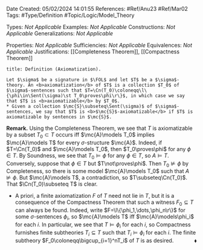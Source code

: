 <div class="topSpace"></div>

Date Created: 05/02/2024 14:01:55
References: #Ref/Anu23 #Ref/Mar02
Tags: #Type/Definition #Topic/Logic/Model_Theory

Types: <i>Not Applicable</i>
Examples: <i>Not Applicable</i>
Constructions: <i>Not Applicable</i>
Generalizations: <i>Not Applicable</i>

Properties: <i>Not Applicable</i>
Sufficiencies: <i>Not Applicable</i>
Equivalences: <i>Not Applicable</i>
Justifications: [[Completeness Theorem]], [[Compactness Theorem]]

``` ad-Definition
title: Definition (Axiomatization).

Let $\sigma$ be a signature in $\FOL$ and let $T$ be a $\sigma$-theory. An <b>axiomatization</b> of $T$ is a collection $T_0$ of $\sigma$-sentences such that $T=\Cn(T_0)\coloneqq\l\{\phi\in\Sent(\sigma)\st T_0\proves\phi\r\}$, in which case we say that $T$ is <b>axiomatizable</b> by $T_0$.
* Given a collection $\mc{S}\subseteq\Sent(\sigma)$ of $\sigma$-sentences, we say that $T$ is <b>$\mc{S}$-axiomatizable</b> if $T$ is axiomatizable by sentences in $\mc{S}$.

```

<b>Remark.</b> Using the Completeness Theorem, we see that $T$ is axiomatizable by a subset $T_0\subset T$ occurs iff $\mc{A}\models T_0$ implies $\mc{A}\models T$ for every $\sigma$-structure $\mc{A}$. Indeed, if $T=\Cn(T_0)$ and $\mc{A}\models T_0$, then $T_0\proves\phi$ for any $\phi\in T$. By Soundness, we see that $T_0\models\phi$ for any $\phi\in T$, so $A\models T$. Conversely, suppose that $\phi\in T$ but $T\not\proves\phi$. Then $T_0\not\models\phi$ by Completeness, so there is some model $\mc{A}\models T_0$ such that $A\not\models\phi$. But $\mc{A}\models T$, a contradiction, so $T\subseteq\Cn(T_0)$. That $\Cn(T_0)\subseteq T$ is clear.
* A priori, a finite axiomatization $F$ of $T$ need not lie in $T$, but it is a consequence of the Compactness Theorem that such a witness $F_0\subseteq T$ can always be found. Indeed, write $F=\l\{\phi_1,\dots,\phi_n\r\}$ for some $\sigma$-sentences $\phi_i$, so $\mc{A}\models T$ iff $\mc{A}\models\phi_i$ for each $i$. In particular, we see that $T\models\phi_i$ for each $i$, so Compactness furnishes finite subtheories $T_i\subseteq T$ such that $T_i\models\phi_i$ for each $i$. The finite subtheory $F_0\coloneqq\bigcup_{i=1}^nT_i$ of $T$ is as desired.<span style="float:right;">$\blacklozenge$</span>
